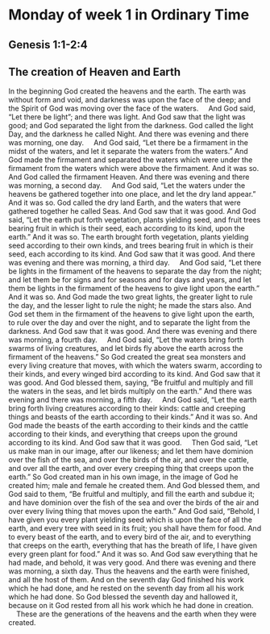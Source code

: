# Monday of week 1 in Ordinary Time

## Genesis 1:1-2:4

## The creation of Heaven and Earth

In the beginning God created the heavens and the earth. The earth was without form and void, and darkness was upon the face of the deep; and the Spirit of God was moving over the face of the waters.
    And God said, “Let there be light”; and there was light. And God saw that the light was good; and God separated the light from the darkness. God called the light Day, and the darkness he called Night. And there was evening and there was morning, one day.
    And God said, “Let there be a firmament in the midst of the waters, and let it separate the waters from the waters.” And God made the firmament and separated the waters which were under the firmament from the waters which were above the firmament. And it was so. And God called the firmament Heaven. And there was evening and there was morning, a second day.
    And God said, “Let the waters under the heavens be gathered together into one place, and let the dry land appear.” And it was so. God called the dry land Earth, and the waters that were gathered together he called Seas. And God saw that it was good. And God said, “Let the earth put forth vegetation, plants yielding seed, and fruit trees bearing fruit in which is their seed, each according to its kind, upon the earth.” And it was so. The earth brought forth vegetation, plants yielding seed according to their own kinds, and trees bearing fruit in which is their seed, each according to its kind. And God saw that it was good. And there was evening and there was morning, a third day.
    And God said, “Let there be lights in the firmament of the heavens to separate the day from the night; and let them be for signs and for seasons and for days and years, and let them be lights in the firmament of the heavens to give light upon the earth.” And it was so. And God made the two great lights, the greater light to rule the day, and the lesser light to rule the night; he made the stars also. And God set them in the firmament of the heavens to give light upon the earth, to rule over the day and over the night, and to separate the light from the darkness. And God saw that it was good. And there was evening and there was morning, a fourth day.
    And God said, “Let the waters bring forth swarms of living creatures, and let birds fly above the earth across the firmament of the heavens.” So God created the great sea monsters and every living creature that moves, with which the waters swarm, according to their kinds, and every winged bird according to its kind. And God saw that it was good. And God blessed them, saying, “Be fruitful and multiply and fill the waters in the seas, and let birds multiply on the earth.” And there was evening and there was morning, a fifth day.
    And God said, “Let the earth bring forth living creatures according to their kinds: cattle and creeping things and beasts of the earth according to their kinds.” And it was so. And God made the beasts of the earth according to their kinds and the cattle according to their kinds, and everything that creeps upon the ground according to its kind. And God saw that it was good.
    Then God said, “Let us make man in our image, after our likeness; and let them have dominion over the fish of the sea, and over the birds of the air, and over the cattle, and over all the earth, and over every creeping thing that creeps upon the earth.” So God created man in his own image, in the image of God he created him; male and female he created them. And God blessed them, and God said to them, “Be fruitful and multiply, and fill the earth and subdue it; and have dominion over the fish of the sea and over the birds of the air and over every living thing that moves upon the earth.” And God said, “Behold, I have given you every plant yielding seed which is upon the face of all the earth, and every tree with seed in its fruit; you shall have them for food. And to every beast of the earth, and to every bird of the air, and to everything that creeps on the earth, everything that has the breath of life, I have given every green plant for food.” And it was so. And God saw everything that he had made, and behold, it was very good. And there was evening and there was morning, a sixth day.
Thus the heavens and the earth were finished, and all the host of them. And on the seventh day God finished his work which he had done, and he rested on the seventh day from all his work which he had done. So God blessed the seventh day and hallowed it, because on it God rested from all his work which he had done in creation.
    These are the generations of the heavens and the earth when they were created. 
